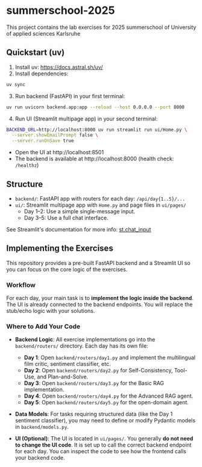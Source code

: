 # summerschool-2025
This project contains the lab exercises for 2025 summerschool of University of applied sciences Karlsruhe

## Quickstart (uv)

1.  Install uv: https://docs.astral.sh/uv/
2.  Install dependencies:

```bash
uv sync
```

3.  Run backend (FastAPI) in your first terminal:

```bash
uv run uvicorn backend.app:app --reload --host 0.0.0.0 --port 8000
```

4.  Run UI (Streamlit multipage app) in your second terminal:

```bash
BACKEND_URL=http://localhost:8000 uv run streamlit run ui/Home.py \
  --server.showEmailPrompt false \
  --server.runOnSave true
```

-   Open the UI at http://localhost:8501
-   The backend is available at http://localhost:8000 (health check: `/healthz`)

## Structure

-   `backend/`: FastAPI app with routers for each day: `/api/day{1..5}/...`
-   `ui/`: Streamlit multipage app with `Home.py` and page files in `ui/pages/`
    -   Day 1–2: Use a simple single-message input.
    -   Day 3–5: Use a full chat interface.

See Streamlit's documentation for more info: [st.chat_input](https://docs.streamlit.io/develop/api-reference/chat/st.chat_input)

## Implementing the Exercises

This repository provides a pre-built FastAPI backend and a Streamlit UI so you can focus on the core logic of the exercises.

### Workflow

For each day, your main task is to **implement the logic inside the backend**. The UI is already connected to the backend endpoints. You will replace the stub/echo logic with your solutions.

### Where to Add Your Code

-   **Backend Logic**: All exercise implementations go into the `backend/routers/` directory. Each day has its own file:
    -   **Day 1**: Open `backend/routers/day1.py` and implement the multilingual film critic, sentiment classifier, etc.
    -   **Day 2**: Open `backend/routers/day2.py` for Self-Consistency, Tool-Use, and Plan-and-Solve.
    -   **Day 3**: Open `backend/routers/day3.py` for the Basic RAG implementation.
    -   **Day 4**: Open `backend/routers/day4.py` for the Advanced RAG agent.
    -   **Day 5**: Open `backend/routers/day5.py` for the open-domain agent.

-   **Data Models**: For tasks requiring structured data (like the Day 1 sentiment classifier), you may need to define or modify Pydantic models in `backend/models.py`.

-   **UI (Optional)**: The UI is located in `ui/pages/`. You generally **do not need to change the UI code**. It is set up to call the correct backend endpoint for each day. You can inspect the code to see how the frontend calls your backend code.
